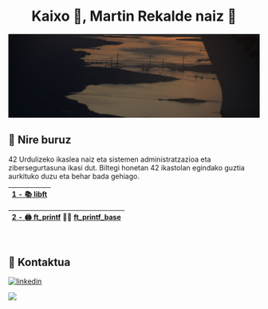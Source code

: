 <h1 align="center">Kaixo 👋, Martin Rekalde naiz 🦆</h1>

![Logo](https://github.com/MartinRekalde/MartinRekalde/blob/main/DSC_0340Recortado.JPG)

## 🚀 Nire buruz
42 Urdulizeko ikaslea naiz eta sistemen administratzazioa eta zibersegurtasuna ikasi dut.
Biltegi honetan 42 ikastolan egindako guztia aurkituko duzu eta behar bada gehiago.
<br>

| [1 - 📚 libft](https://github.com/MartinRekalde/Libft) |
|:--|

| [2 - 🖨 ft_printf](https://github.com/MartinRekalde/ft_printf) 🚧🚧 [ft_printf_base](https://github.com/MartinRekalde/ft_printf_base) |
|:--|
<br>

## 🔗 Kontaktua
[![linkedin](https://img.shields.io/badge/linkedin-0A66C2?style=for-the-badge&logo=linkedin&logoColor=white)](https://www.linkedin.com/in/martin-rekalde/)

![](https://github-readme-stats.vercel.app/api/top-langs/?username=MartinRekalde&theme=dark&hide_border=false&include_all_commits=false&count_private=false&layout=compact)
